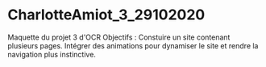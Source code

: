 # CharlotteAmiot_3_29102020
Maquette du projet 3 d'OCR
Objectifs : Constuire un site contenant plusieurs pages. Intégrer des animations pour dynamiser le site et rendre la navigation plus instinctive.  
